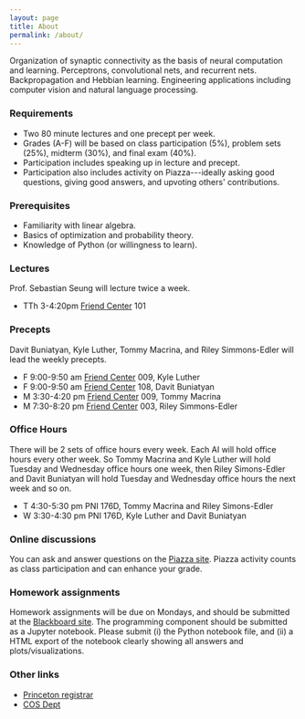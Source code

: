 ```yaml
---
layout: page
title: About
permalink: /about/
---
```


Organization of synaptic connectivity as the basis of neural
computation and learning. Perceptrons, convolutional nets, and
recurrent nets. Backpropagation and Hebbian learning. Engineering
applications including computer vision and natural language
processing.

### Requirements
  - Two 80 minute lectures and one precept per week.  
  - Grades (A-F) will be based on class participation (5%), problem sets (25%), midterm (30%), and final exam (40%).
  - Participation includes speaking up in lecture and precept.
  - Participation also includes activity on Piazza---ideally asking good questions, giving good answers, and upvoting others' contributions.

### Prerequisites
  - Familiarity with linear algebra.
  - Basics of optimization and probability theory.
  - Knowledge of Python (or willingness to learn).

### Lectures
Prof. Sebastian Seung will lecture twice a week.

- TTh 3-4:20pm [Friend Center][friend-center] 101

### Precepts
Davit Buniatyan, Kyle Luther, Tommy Macrina, and Riley Simmons-Edler will lead the weekly precepts.

- F	9:00-9:50 am [Friend Center][friend-center]	009, Kyle Luther
- F 9:00-9:50 am [Friend Center][friend-center] 108, Davit Buniatyan
- M	3:30-4:20 pm [Friend Center][friend-center]	009, Tommy Macrina
- M	7:30-8:20 pm [Friend Center][friend-center] 003, Riley Simmons-Edler

### Office Hours
There will be 2 sets of office hours every week. Each AI will hold office hours every other week. So Tommy Macrina and Kyle Luther will hold Tuesday and Wednesday office hours one week, then Riley Simons-Edler and Davit Buniatyan will hold Tuesday and Wednesday office hours the next week and so on.

- T 4:30-5:30 pm PNI 176D, Tommy Macrina and Riley Simons-Edler
- W 3:30-4:30 pm PNI 176D, Kyle Luther and Davit Buniatyan


### Online discussions
You can ask and answer questions on the [Piazza site](https://piazza.com/princeton/spring2018/cos485/home).  Piazza activity counts as class participation and can enhance your grade.


### Homework assignments
Homework assignments will be due on Mondays, and should be submitted at the [Blackboard site](https://blackboard.princeton.edu/webapps/blackboard/execute/announcement?method=search&context=course&course_id=_6115916_1&handle=cp_announcements&mode=cpview).  The programming component should be submitted as a Jupyter notebook. Please submit (i) the Python notebook file, and (ii) a HTML export of the notebook clearly showing all answers and plots/visualizations.

### Other links
- [Princeton registrar](https://registrar.princeton.edu/course-offerings/course_details.xml?courseid=014447&term=1184)
- [COS Dept](http://www.cs.princeton.edu/courses/archive/spring18/cos485/)

[friend-center]: https://goo.gl/maps/FbGwEnmNAnC2
[computer-science]: https://goo.gl/maps/23Nw4ktSwZQ2


